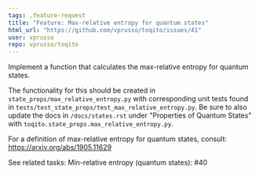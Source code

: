 ```yaml
---
tags: ,feature-request
title: "Feature: Max-relative entropy for quantum states"
html_url: "https://github.com/vprusso/toqito/issues/41"
user: vprusso
repo: vprusso/toqito
---
```


Implement a function that calculates the max-relative entropy for quantum states. 

The functionality for this should be created in `state_props/max_relative_entropy.py` with corresponding unit tests found in `tests/test_state_props/test_max_relative_entropy.py`. Be sure to also update the docs in `/docs/states.rst` under "Properties of Quantum States" with `toqito.state_props.max_relative_entropy.py`.

For a definition of max-relative entropy for quantum states, consult:
https://arxiv.org/abs/1905.11629

See related tasks:
Min-relative entropy (quantum states): #40 
